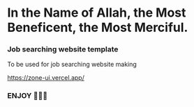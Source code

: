 
# In the Name of Allah, the Most Beneficent, the Most Merciful.

### Job searching website template
To be used for job searching website making

https://zone-ui.vercel.app/
### ENJOY 🎉🤩🔥


